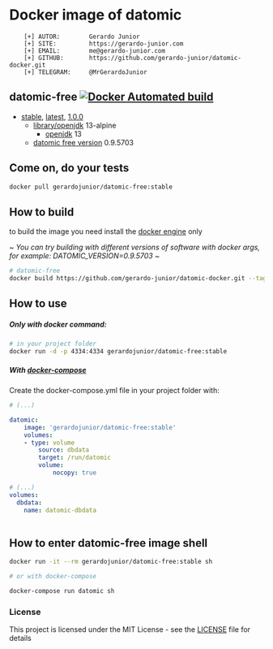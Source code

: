 # Docker image of datomic

```
    [+] AUTOR:        Gerardo Junior
    [+] SITE:         https://gerardo-junior.com
    [+] EMAIL:        me@gerardo-junior.com
    [+] GITHUB:       https://github.com/gerardo-junior/datomic-docker.git
    [+] TELEGRAM:     @MrGerardoJunior
```

## datomic-free [![Docker Automated build](https://img.shields.io/docker/automated/jrottenberg/ffmpeg.svg)](https://hub.docker.com/r/gerardojunior/datomic-free/)
- [stable](https://github.com/gerardo-junior/dynamodb-docker/blob/master/datomic-free/Dockerfile), [latest](https://github.com/gerardo-junior/dynamodb-docker/blob/develop/datomic-free/Dockerfile), [1.0.0](https://github.com/gerardo-junior/dynamodb-docker/blob/1.0.0/datomic-free/Dockerfile)
    - [library/openjdk](https://hub.docker.com/_/openjdk) 13-alpine
      - [openjdk](https://openjdk.java.net/) 13
    - [datomic free version](https://www.datomic.com/) 0.9.5703

## Come on, do your tests

```bash
docker pull gerardojunior/datomic-free:stable
```

## How to build

to build the image you need install the [docker engine](https://www.docker.com/) only

*~ You can try building with different versions of software with docker args, for example: DATOMIC_VERSION=0.9.5703 ~*
```bash
# datomic-free
docker build https://github.com/gerardo-junior/datomic-docker.git --tag gerardojunior/datomic-free
```
## How to use

##### Only with docker command:

```bash
# in your project folder
docker run -d -p 4334:4334 gerardojunior/datomic-free:stable
```
##### With [docker-compose](https://docs.docker.com/compose/)

Create the docker-compose.yml file  in your project folder with:

```yml
# (...)

datomic:
    image: 'gerardojunior/datomic-free:stable'
    volumes:
    - type: volume
        source: dbdata
        target: /run/datomic
        volume:
            nocopy: true

# (...)
volumes:
  dbdata:
    name: datomic-dbdata
        
```

## How to enter datomic-free image shell
 
```bash
docker run -it --rm gerardojunior/datomic-free:stable sh

# or with docker-compose

docker-compose run datomic sh
```

### License  
This project is licensed under the MIT License - see the [LICENSE](LICENSE) file for details
